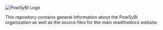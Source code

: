 ![PowSyBl Logo](images/powsybl.svg?sanitize=true)

This repository contains general information about the PowSyBl organization as well as the source files for the main readthedocs website.
